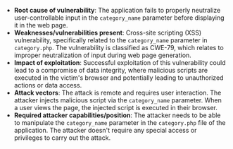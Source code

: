 - **Root cause of vulnerability**: The application fails to properly neutralize user-controllable input in the `category_name` parameter before displaying it in the web page.
- **Weaknesses/vulnerabilities present**: Cross-site scripting (XSS) vulnerability, specifically related to the `category_name` parameter in `category.php`. The vulnerability is classified as CWE-79, which relates to improper neutralization of input during web page generation.
- **Impact of exploitation**:  Successful exploitation of this vulnerability could lead to a compromise of data integrity, where malicious scripts are executed in the victim's browser and potentially leading to unauthorized actions or data access.
- **Attack vectors**: The attack is remote and requires user interaction. The attacker injects malicious script via the `category_name` parameter. When a user views the page, the injected script is executed in their browser.
- **Required attacker capabilities/position**: The attacker needs to be able to manipulate the `category_name` parameter in the `category.php` file of the application. The attacker doesn't require any special access or privileges to carry out the attack.